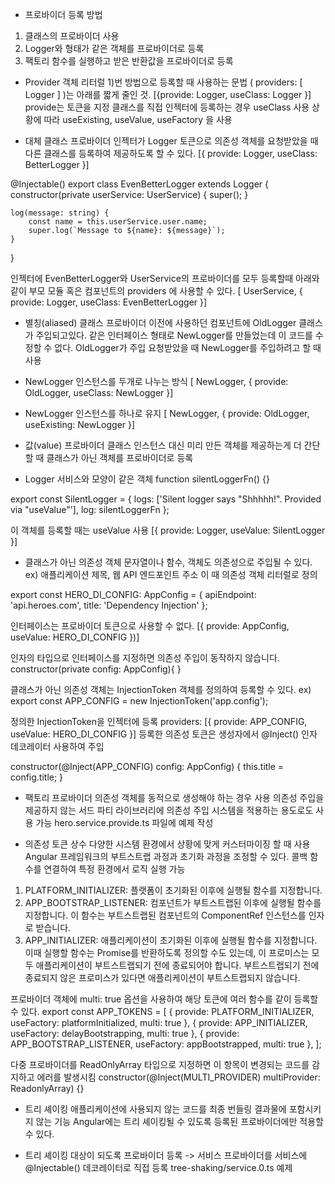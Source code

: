 - 프로바이더 등록 방법
1) 클래스의 프로바이더 사용
2) Logger와 형태가 같은 객체를 프로바이더로 등록
3) 팩토리 함수를 실행하고 받은 반환값을 프로바이더로 등록

- Provider 객체 리터럴
1)번 방법으로 등록할 때 사용하는 문법
( providers: [ Logger ] )는 아래를 짧게 줄인 것.
[{provide: Logger, useClass: Logger }]
provide는 토큰을 지정
클래스를 직접 인젝터에 등록하는 경우 useClass 사용
상황에 따라 useExisting, useValue, useFactory 을 사용

- 대체 클래스 프로바이더
인젝터가 Logger 토큰으로 의존성 객체를 요청받았을 때
다른 클래스를 등록하여 제공하도록 할 수 있다.
[{ provide: Logger, useClass: BetterLogger }]

@Injectable()
export class EvenBetterLogger extends Logger {
    constructor(private userService: UserService) { super(); }

    log(message: string) {
        const name = this.userService.user.name;
        super.log(`Message to ${name}: ${message}`);
    }
}

인젝터에 EvenBetterLogger와 UserService의 프로바이더를 모두 등록할때
아래와 같이 부모 모듈 혹은 컴포넌트의 providers 에 사용할 수 있다.
[ UserService, { provide: Logger, useClass: EvenBetterLogger }]

- 별칭(aliased) 클래스 프로바이더
이전에 사용하던 컴포넌트에 OldLogger 클래스가 주입되고있다.
같은 인터페이스 형태로 NewLogger를 만들었는데 이 코드를 수정할 수 없다.
OldLogger가 주입 요청받았을 때 NewLogger를 주입하려고 할 때 사용
- NewLogger 인스턴스를 두개로 나누는 방식
[ NewLogger, { provide: OldLogger, useClass: NewLogger }]
- NewLogger 인스턴스를 하나로 유지
[ NewLogger, { provide: OldLogger, useExisting: NewLogger }]

- 값(value) 프로바이더
클래스 인스턴스 대신 미리 만든 객체를 제공하는게 더 간단할 때
클래스가 아닌 객체를 프로바이더로 등록

- Logger 서비스와 모양이 같은 객체
function silentLoggerFn() {}

export const SilentLogger = {
    logs: ['Silent logger says "Shhhhh!". Provided via "useValue"'],
    log: silentLoggerFn
};

이 객체를 등록할 때는 useValue 사용
[{ provide: Logger, useValue: SilentLogger }]

- 클래스가 아닌 의존성 객체
문자열이나 함수, 객체도 의존성으로 주입될 수 있다.
ex) 애플리케이션 제목, 웹 API 엔드포인트 주소
이 때 의존성 객체 리터럴로 정의

export const HERO_DI_CONFIG: AppConfig = {
    apiEndpoint: 'api.heroes.com',
    title: 'Dependency Injection'
};

인터페이스는 프로바이더 토큰으로 사용할 수 없다.
[{ provide: AppConfig, useValue: HERO_DI_CONFIG })]

인자의 타입으로 인터페이스를 지정하면 의존성 주입이 동작하지 않습니다.
constructor(private config: AppConfig){ }

클래스가 아닌 의존성 객체는 InjectionToken 객체를 정의하여 등록할 수 있다.
ex) export const APP_CONFIG = new InjectionToken<AppConfig>('app.config');

정의한 InjectionToken을 인젝터에 등록
providers: [{ provide: APP_CONFIG, useValue: HERO_DI_CONFIG }]
등록한 의존성 토큰은 생성자에서 @Inject() 인자 데코레이터 사용하여 주입

constructor(@Inject(APP_CONFIG) config: AppConfig) {
    this.title = config.title;
}

- 팩토리 프로바이더
의존성 객체를 동적으로 생성해야 하는 경우 사용
의존성 주입을 제공하지 않는 서드 파티 라이브러리에 의존성 주입 시스템을 적용하는 용도로도 사용 가능
hero.service.provide.ts 파일에 예제 작성

- 의존성 토큰 상수
다양한 시스템 환경에서 상황에 맞게 커스터마이징 할 때 사용
Angular 프레임워크의 부트스트랩 과정과 초기화 과정을 조정할 수 있다.
콜백 함수를 연결하여 특정 환경에서 로직 실행 가능
1) PLATFORM_INITIALIZER: 플랫폼이 초기화된 이후에 실행될 함수를 지정합니다.
2) APP_BOOTSTRAP_LISTENER: 컴포넌트가 부트스트랩된 이후에 실행될 함수를 지정합니다. 
                           이 함수는 부트스트랩된 컴포넌트의 ComponentRef 인스턴스를 인자로 받습니다.
3) APP_INITIALIZER: 애플리케이션이 초기화된 이후에 실행될 함수를 지정합니다.
                    이때 실행할 함수는 Promise를 반환하도록 정의할 수도 있는데,
                    이 프로미스는 모두 애플리케이션이 부트스트랩되기 전에 종료되어야 합니다.
                    부트스트랩되기 전에 종료되지 않은 프로미스가 있다면 애플리케이션이 부트스트랩되지 않습니다.

프로바이더 객체에 multi: true 옵션을 사용하여 해당 토큰에 여러 함수를 같이 등록할 수 있다.
 export const APP_TOKENS = [
 { provide: PLATFORM_INITIALIZER, useFactory: platformInitialized, multi: true },
 { provide: APP_INITIALIZER, useFactory: delayBootstrapping, multi: true },
 { provide: APP_BOOTSTRAP_LISTENER, useFactory: appBootstrapped, multi: true },
];

다중 프로바이더를 ReadOnlyArray 타입으로 지정하면 이 항목이 변경되는 코드를 감지하고 에러를 발생시킴
constructor(@Inject(MULTI_PROVIDER) multiProvider: ReadonlyArray<MultiProvider>) {}

- 트리 셰이킹
애플리케이션에 사용되지 않는 코드를 최종 번들링 결과물에 포함시키지 않는 기능
Angular에는 트리 셰이킹될 수 있도록 등록된 프로바이더에만 적용할 수 있다.

- 트리 셰이킹 대상이 되도록 프로바이더 등록
-> 서비스 프로바이더를 서비스에 @Injectable() 데코레이터로 직접 등록
tree-shaking/service.0.ts 예제
